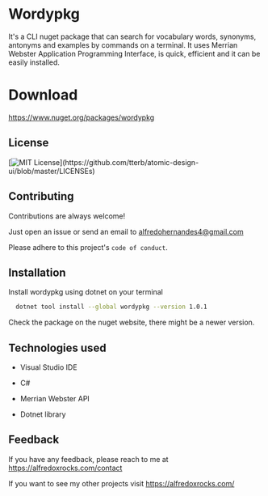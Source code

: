 # Wordypkg

It's a CLI nuget package that can search for vocabulary words, synonyms, antonyms and examples by commands on a terminal. It uses Merrian Webster Application Programming Interface, is quick, efficient and it can be easily installed.

# Download

https://www.nuget.org/packages/wordypkg


## License

[![MIT License](https://img.shields.io/apm/l/atomic-design-ui.svg?)](https://github.com/tterb/atomic-design-ui/blob/master/LICENSEs)

## Contributing

Contributions are always welcome!

Just open an issue or send an email to alfredohernandes4@gmail.com

Please adhere to this project's `code of conduct`.


## Installation

Install wordypkg using dotnet on your terminal

```bash
  dotnet tool install --global wordypkg --version 1.0.1
```
Check the package on the nuget website, there might be a newer version.

## Technologies used

* Visual Studio IDE

* C#
* Merrian Webster API
* Dotnet library


## Feedback

If you have any feedback, please reach to me at https://alfredoxrocks.com/contact 

If you want to see my other projects visit 
https://alfredoxrocks.com/

